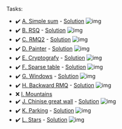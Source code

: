 Tasks:
- :heavy_check_mark: [A. Simple sum](https://codeforces.com/group/QmrArgR1Jp/contest/269449/problem/A?locale=en) - [Solution](https://github.com/AntonAsmirko/Algorithms/blob/main/SegmentTree/A.cpp) ![img](https://img.shields.io/badge/C%2B%2B-00599C?style=for-the-badge&logo=c%2B%2B&logoColor=white)
 - :heavy_check_mark: [B. RSQ](https://codeforces.com/group/QmrArgR1Jp/contest/269449/problem/B) - [Solution](https://github.com/AntonAsmirko/Algorithms/blob/main/SegmentTree/B.java) ![img](https://img.shields.io/badge/Java-ED8B00?style=for-the-badge&logo=java&logoColor=white)
- :heavy_check_mark: [C. RMQ2](https://codeforces.com/group/QmrArgR1Jp/contest/269449/problem/C) - [Solution](https://github.com/AntonAsmirko/Algorithms/blob/main/SegmentTree/C.java) ![img](https://img.shields.io/badge/Java-ED8B00?style=for-the-badge&logo=java&logoColor=white)
- :heavy_check_mark: [D. Painter](https://codeforces.com/group/QmrArgR1Jp/contest/269449/problem/D) - [Solution](https://github.com/AntonAsmirko/Algorithms/blob/main/SegmentTree/D.java) ![img](https://img.shields.io/badge/Java-ED8B00?style=for-the-badge&logo=java&logoColor=white)
- :heavy_check_mark: [E. Cryptografy](https://codeforces.com/group/QmrArgR1Jp/contest/269449/problem/E?locale=en) - [Solution](https://github.com/AntonAsmirko/Algorithms/blob/main/SegmentTree/E.java) ![img](https://img.shields.io/badge/Java-ED8B00?style=for-the-badge&logo=java&logoColor=white)
- :heavy_check_mark: [F. Sparse table](https://codeforces.com/group/QmrArgR1Jp/contest/269449/problem/F) - [Solution](https://github.com/AntonAsmirko/Algorithms/blob/main/SegmentTree/F.cpp) ![img]( https://img.shields.io/badge/C%2B%2B-00599C?style=for-the-badge&logo=c%2B%2B&logoColor=white)
- :heavy_check_mark: [G. Windows](https://codeforces.com/group/QmrArgR1Jp/contest/269449/problem/G) - [Solution](https://github.com/AntonAsmirko/Algorithms/blob/main/SegmentTree/G.java) ![img](https://img.shields.io/badge/Java-ED8B00?style=for-the-badge&logo=java&logoColor=white)
- :heavy_check_mark: [H. Backward RMQ](https://codeforces.com/group/QmrArgR1Jp/contest/269449/problem/H) - [Solution](https://github.com/AntonAsmirko/Algorithms/blob/main/SegmentTree/H.java) ![img](https://img.shields.io/badge/Java-ED8B00?style=for-the-badge&logo=java&logoColor=white)
- :x: [I. Mountains](https://codeforces.com/group/QmrArgR1Jp/contest/269449/problem/I?locale=en)
- :heavy_check_mark: [J. Chinise great wall](https://codeforces.com/group/QmrArgR1Jp/contest/269449/problem/J?locale=en) - [Solution](https://github.com/AntonAsmirko/Algorithms/blob/main/SegmentTree/J.java) ![img](https://img.shields.io/badge/Java-ED8B00?style=for-the-badge&logo=java&logoColor=white)
- :heavy_check_mark: [K. Parking](https://codeforces.com/group/QmrArgR1Jp/contest/269449/problem/K?locale=en) - [Solution](https://github.com/AntonAsmirko/Algorithms/blob/main/SegmentTree/K.java) ![img](https://img.shields.io/badge/Java-ED8B00?style=for-the-badge&logo=java&logoColor=white)
- :heavy_check_mark: [L. Stars](https://codeforces.com/group/QmrArgR1Jp/contest/269449/problem/L?locale=en) - [Solution](https://github.com/AntonAsmirko/Algorithms/blob/main/SegmentTree/L.java) ![img](https://img.shields.io/badge/Java-ED8B00?style=for-the-badge&logo=java&logoColor=white)
